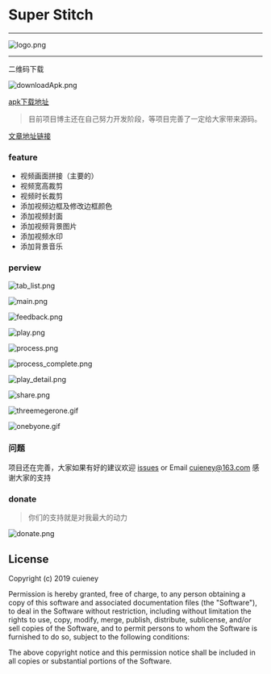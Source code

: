 # Super Stitch

---
![logo.png](https://upload-images.jianshu.io/upload_images/3415839-d11f7485a7f31110.png?imageMogr2/auto-orient/strip%7CimageView2/2/w/1240)


---
二维码下载

![downloadApk.png](https://upload-images.jianshu.io/upload_images/3415839-5c16ec91c58bdcb1.png?imageMogr2/auto-orient/strip%7CimageView2/2/w/1240)

[apk下载地址](https://fir.im/5ary?release_id=5c8db445959d69255f5051bf)


>目前项目博主还在自己努力开发阶段，等项目完善了一定给大家带来源码。



[文章地址链接](https://juejin.im/post/5c7bc3da51882562962f0411)


### feature
* 视频画面拼接（主要的）
* 视频宽高裁剪
* 视频时长裁剪
* 添加视频边框及修改边框颜色
* 添加视频封面
* 添加视频背景图片
* 添加视频水印
* 添加背景音乐

### perview



![tab_list.png](https://upload-images.jianshu.io/upload_images/3415839-8fefa109bd60e4cb.png?imageMogr2/auto-orient/strip%7CimageView2/2/w/1240)

![main.png](https://upload-images.jianshu.io/upload_images/3415839-9a485887887ac560.png?imageMogr2/auto-orient/strip%7CimageView2/2/w/1240)

![feedback.png](https://upload-images.jianshu.io/upload_images/3415839-16ff31e590d4924e.png?imageMogr2/auto-orient/strip%7CimageView2/2/w/1240)

![play.png](https://upload-images.jianshu.io/upload_images/3415839-6674552524a062e9.png?imageMogr2/auto-orient/strip%7CimageView2/2/w/1240)


![process.png](https://upload-images.jianshu.io/upload_images/3415839-92dd3d66a017e678.png?imageMogr2/auto-orient/strip%7CimageView2/2/w/1240)


![process_complete.png](https://upload-images.jianshu.io/upload_images/3415839-c494dc02d9861adf.png?imageMogr2/auto-orient/strip%7CimageView2/2/w/1240)


![play_detail.png](https://upload-images.jianshu.io/upload_images/3415839-36fdc4683a2ed09b.png?imageMogr2/auto-orient/strip%7CimageView2/2/w/1240)




![share.png](https://upload-images.jianshu.io/upload_images/3415839-e532c4f214956801.png?imageMogr2/auto-orient/strip%7CimageView2/2/w/1240)






![threemegerone.gif](https://upload-images.jianshu.io/upload_images/3415839-c16b1cac6eecb864.gif?imageMogr2/auto-orient/strip)

![onebyone.gif](https://upload-images.jianshu.io/upload_images/3415839-64f8812b88a3b66b.gif?imageMogr2/auto-orient/strip)



### 问题
项目还在完善，大家如果有好的建议欢迎 [issues](https://github.com/Cuieney/RxPay/issues) or
Email <cuieney@163.com>
感谢大家的支持

### donate
>你们的支持就是对我最大的动力

![donate.png](https://upload-images.jianshu.io/upload_images/3415839-faa5a0199ef14cf8.png?imageMogr2/auto-orient/strip%7CimageView2/2/w/1240)



## License

Copyright (c) 2019 cuieney

Permission is hereby granted, free of charge, to any person obtaining a copy of this software and associated documentation files (the "Software"), to deal in the Software without restriction, including without limitation the rights to use, copy, modify, merge, publish, distribute, sublicense, and/or sell copies of the Software, and to permit persons to whom the Software is furnished to do so, subject to the following conditions:

The above copyright notice and this permission notice shall be included in all copies or substantial portions of the Software.
